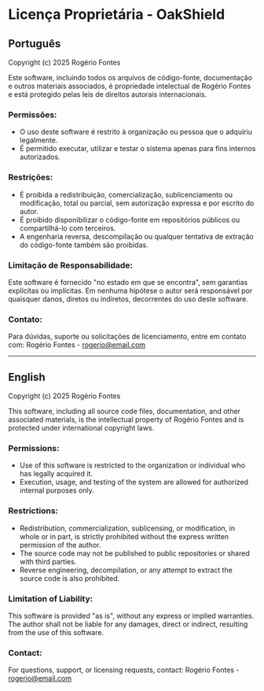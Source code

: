 
# Licença Proprietária - OakShield

## Português

Copyright (c) 2025 Rogério Fontes

Este software, incluindo todos os arquivos de código-fonte, documentação e outros materiais associados, é propriedade intelectual de Rogério Fontes e está protegido pelas leis de direitos autorais internacionais.

### Permissões:
- O uso deste software é restrito à organização ou pessoa que o adquiriu legalmente.
- É permitido executar, utilizar e testar o sistema apenas para fins internos autorizados.

### Restrições:
- É proibida a redistribuição, comercialização, sublicenciamento ou modificação, total ou parcial, sem autorização expressa e por escrito do autor.
- É proibido disponibilizar o código-fonte em repositórios públicos ou compartilhá-lo com terceiros.
- A engenharia reversa, descompilação ou qualquer tentativa de extração do código-fonte também são proibidas.

### Limitação de Responsabilidade:
Este software é fornecido "no estado em que se encontra", sem garantias explícitas ou implícitas. Em nenhuma hipótese o autor será responsável por quaisquer danos, diretos ou indiretos, decorrentes do uso deste software.

### Contato:
Para dúvidas, suporte ou solicitações de licenciamento, entre em contato com:
Rogério Fontes - rogerio@email.com

---

## English

Copyright (c) 2025 Rogério Fontes

This software, including all source code files, documentation, and other associated materials, is the intellectual property of Rogério Fontes and is protected under international copyright laws.

### Permissions:
- Use of this software is restricted to the organization or individual who has legally acquired it.
- Execution, usage, and testing of the system are allowed for authorized internal purposes only.

### Restrictions:
- Redistribution, commercialization, sublicensing, or modification, in whole or in part, is strictly prohibited without the express written permission of the author.
- The source code may not be published to public repositories or shared with third parties.
- Reverse engineering, decompilation, or any attempt to extract the source code is also prohibited.

### Limitation of Liability:
This software is provided "as is", without any express or implied warranties. The author shall not be liable for any damages, direct or indirect, resulting from the use of this software.

### Contact:
For questions, support, or licensing requests, contact:
Rogério Fontes - rogerio@email.com
